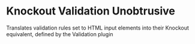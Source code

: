 Knockout Validation Unobtrusive
===============================

Translates validation rules set to HTML input elements into their Knockout equivalent, defined by the Validation plugin
